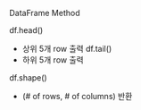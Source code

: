 DataFrame Method

df.head()
- 상위 5개 row 출력
df.tail()
- 하위 5개 row 출력

df.shape()
- (# of rows, # of columns) 반환

